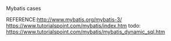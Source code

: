 Mybatis cases

REFERENCE:http://www.mybatis.org/mybatis-3/
https://www.tutorialspoint.com/mybatis/index.htm
todo: https://www.tutorialspoint.com/mybatis/mybatis_dynamic_sql.htm
